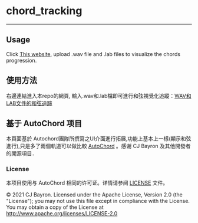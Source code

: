 # chord_tracking
---
## Usage
Click [This website](https://bawboo.github.io/wav_lab_file_chord_tracking/), upload .wav file and .lab files to visualize the chords progression.

## 使用方法
右邊連結進入本repo的網頁, 輸入.wav和.lab檔即可進行和弦視覺化追蹤：[WAV和LAB文件的和弦追踪](https://bawboo.github.io/wav_lab_file_chord_tracking/)

## 基于 AutoChord 项目

本頁面基於 Autochord團隊所撰寫之UI介面進行拓展,功能上基本上一樣(顯示和弦進行),只是多了兩個軌道可以做比較 [AutoChord](https://github.com/cjbayron/autochord) 。感谢 CJ Bayron 及其他開發者的開源項目．

### License

本项目使用与 AutoChord 相同的许可证。详情请参阅 [LICENSE](LICENSE) 文件。

© 2021 CJ Bayron. Licensed under the Apache License, Version 2.0 (the "License"); you may not use this file except in compliance with the License. You may obtain a copy of the License at http://www.apache.org/licenses/LICENSE-2.0
